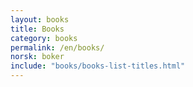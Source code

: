 ```yaml
---
layout: books
title: Books
category: books
permalink: /en/books/
norsk: boker
include: "books/books-list-titles.html"
---
```

